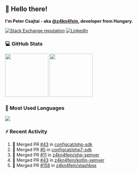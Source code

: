 ## 👋 Hello there!

**I'm Peter Csajtai - aka [@z4kn4fein](https://github.com/z4kn4fein), developer from Hungary.**

[![Stack Exchange reputation](https://img.shields.io/stackexchange/stackoverflow/r/8700582?color=orange&label=reputation&logo=stackoverflow&style=for-the-badge)](https://stackoverflow.com/users/8700582)
[![LinkedIn](https://img.shields.io/badge/linkedin-%230077B5.svg?style=for-the-badge&logo=linkedin&logoColor=white)](https://www.linkedin.com/in/csajtai-p%C3%A9ter-45395341/)

### 💻 GitHub Stats

<div>
  <img height="140px" src="https://github-readme-stats-pcsajtai.vercel.app/api?username=z4kn4fein&show_icons=true&hide_border=true&count_private=true&custom_title=Stats&theme=dracula&line_height=24&hide_title=true">
  <img height="140px" src="https://streak-stats.demolab.com?user=z4kn4fein&theme=dracula&hide_border=true">
  
</div>

### :toolbox: Most Used Languages

<img src="https://github-readme-stats-pcsajtai.vercel.app/api/top-langs/?username=z4kn4fein&theme=dracula&hide_border=true&layout=compact&langs_count=8&hide_title=true">

### :zap: Recent Activity

<!--START_SECTION:activity-->
1. 🎉 Merged PR [#43](https://github.com/configcat/php-sdk/pull/43) in [configcat/php-sdk](https://github.com/configcat/php-sdk)
2. 🎉 Merged PR [#5](https://github.com/configcat/php7-sdk/pull/5) in [configcat/php7-sdk](https://github.com/configcat/php7-sdk)
3. 🎉 Merged PR [#11](https://github.com/z4kn4fein/php-semver/pull/11) in [z4kn4fein/php-semver](https://github.com/z4kn4fein/php-semver)
4. 🎉 Merged PR [#43](https://github.com/z4kn4fein/kotlin-semver/pull/43) in [z4kn4fein/kotlin-semver](https://github.com/z4kn4fein/kotlin-semver)
5. 🎉 Merged PR [#158](https://github.com/z4kn4fein/stashbox/pull/158) in [z4kn4fein/stashbox](https://github.com/z4kn4fein/stashbox)
<!--END_SECTION:activity-->
